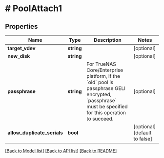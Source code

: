 # # PoolAttach1

## Properties

Name | Type | Description | Notes
------------ | ------------- | ------------- | -------------
**target_vdev** | **string** |  | [optional]
**new_disk** | **string** |  | [optional]
**passphrase** | **string** | For TrueNAS Core/Enterprise platform, if the &#x60;oid&#x60; pool is passphrase GELI encrypted, &#x60;passphrase&#x60; must be specified for this operation to succeed. | [optional]
**allow_duplicate_serials** | **bool** |  | [optional] [default to false]

[[Back to Model list]](../../README.md#models) [[Back to API list]](../../README.md#endpoints) [[Back to README]](../../README.md)
